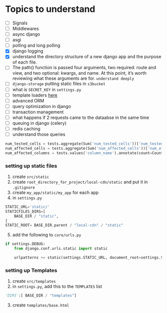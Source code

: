 # Topics to understand
- [ ] Signals
- [ ] Middlewares
- [ ] async django
- [ ] asgi
- [ ] polling and long polling
- [x] django logging
- [x] understand the directory structure of a new django app and the purpose of each file.
- [ ] The path() function is passed four arguments, two required: route and view, and two optional: kwargs, and name. At this point, it’s worth reviewing what these arguments are for. `understand deeply`
- [ ] `django-storage` putting static files in `s3bucket`
- [ ] what is `SECRET_KEY` in `settings.py`
- [ ] template loaders [here](https://docs.djangoproject.com/en/4.2/ref/templates/api/#django.template.loaders.cached.Loader)
- [ ] advanced ORM
- [ ] query optimization in django
- [ ] transaction management
- [ ] what happens if 2 requests came to the dataabse in the same time
- [ ] queuing in django (celery)
- [ ] redis caching
- [ ] understand those queries

```py
num_tested_cells = tests.aggregate(Sum('num_tested_cells'))['num_tested_cells__sum'] or 0
num_affected_cells = tests.aggregate(Sum('num_affected_cells'))['num_affected_cells__sum'] or 0
num_affected_columns = tests.values('column_name').annotate(count=Count('column_name')).count()
```


### setting up static files
1. create `src/static`
2. create `root_directory_for_project/local-cdn/static` and put it in `.gitignore`
3.  create `my_app/static/my_app` for each app
4.  in `settings.py`
```py
STATIC_URL='static/'
STATICFILES_DIRS=[
    BASE_DIR / "static",
]
STATIC_ROOT= BASE_DIR.parent / "local-cdn" / "static"
```
5. add the following to  `core/urls.py`
```python
if settings.DEBUG:
    from django.conf.urls.static import static

    urlpatterns += static(settings.STATIC_URL, document_root=settings.STATIC_ROOT)
```

### setting up Templates
1. create `src/templates`
2. in `settings.py`, add this to the `TEMPLATES` list
```python
'DIRS':[ BASE_DIR / "templates"]
```
3. create `templates/base.html`




